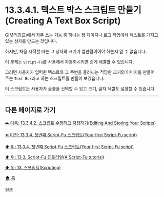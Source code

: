 # 13.3.4.1. 텍스트 박스 스크립트 만들기(Creating A Text Box Script)
GIMP(김프)에서 자주 쓰는 기능 중 하나는 웹 페이지나 로고 작업에서 텍스트를 가지고 있는 상자를 만드는 것입니다. 

하지만, 처음 시작할 때는 그 상자의 크기가 얼만큼이어야 하는지 알 수 없습니다. 

이 문제는 `Script-Fu`를 사용해서 자동화시키면 쉽게 해결할 수 있습니다.

그러면 사용자가 입력한 텍스트와 그 주변을 둘러싸는 적당한 크기의 이미지를 만들어 주는 `Text Box`라고 하는 스크립트를 만들어 보겠습니다. 

이 스크립트는 사용자가 글꼴을 선택할 수 있고 크기, 글자 색깔도 설정할 수 있습니다.

<a comment="TODO 예시 이미지 추가 필요"></a>

***

## 다른 페이지로 가기

[➡️ 다음: 13.3.4.2. 스크립트 수정하고 저장하기(Editing And Storing Your Scripts)](./13-03-04-02-editing_and_storing_your_scripts.md)

[⬅️ 이전: 13.3.4. 첫번째 Script-Fu 스크립트(Your first Script-Fu script)](./13-03-04-00-your-first-script-fu-script.md)

[⬆️ 위: 13.3.4. 첫번째 Script-Fu 스크립트(Your first Script-Fu script)](./13-03-04-00-your-first-script-fu-script.md)

[⬆️ 위: 13.3. Script-Fu 튜토리얼(A Script-Fu tutorial)](./13-03-00-a-script-fu-tutorial.md)

[⬆️ 위: 13. 스크립팅(Scripting)](./13-00-scripting.md)

[🏠 홈](./00-home.md)

[원문](https://docs.gimp.org/2.10/ko/gimp-using-script-fu-tutorial-first-script.html#idm9832)